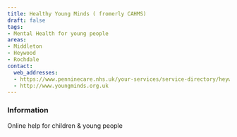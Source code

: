 ```yaml
---
title: Healthy Young Minds ( fromerly CAHMS)
draft: false
tags:
- Mental Health for young people
areas:
- Middleton
- Heywood
- Rochdale
contact:
  web_addresses:
  - https://www.penninecare.nhs.uk/your-services/service-directory/heywood-middleton-and-rochdale/specialist-services/healthy-young-minds-formerly-camhs/
  - http://www.youngminds.org.uk
---
```


### Information
Online help for children & young people

